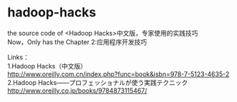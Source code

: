 hadoop-hacks
============

the source code of &lt;Hadoop Hacks>中文版，专家使用的实践技巧<br>
Now，Only has the Chapter 2:应用程序开发技巧<br>

Links：<br>
1.Hadoop Hacks（中文版）<br>
http://www.oreilly.com.cn/index.php?func=book&isbn=978-7-5123-4635-2 <br>
2.Hadoop Hacks――プロフェッショナルが使う実践テクニック<br>
http://www.oreilly.co.jp/books/9784873115467/ <br>
